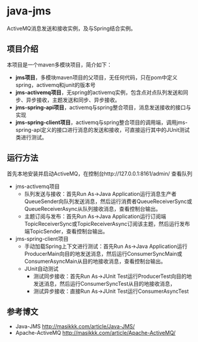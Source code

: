 # java-jms 
ActiveMQ消息发送和接收实例，及与Spring结合实例。

## 项目介绍
本项目是一个maven多模块项目，简介如下：
- **jms项目**，多模块maven项目的父项目，无任何代码，只在pom中定义spring，activemq和junit的版本号
- **jms-activemq项目**，无spring的activemq实例，包含点对点队列发送和同步、异步接收，主题发送和同步、异步接收。
- **jms-spring-api项目**，activemq与spring整合项目，消息发送接收的接口与实现
- **jms-spring-client项目**，activemq与spring整合项目的调用端，调用jms-spring-api定义的接口进行消息的发送和接收，可直接运行其中的JUnit测试类进行测试。

## 运行方法
首先本地安装并启动ActiveMQ，在控制台http://127.0.0.1:8161/admin/ 查看队列
- jms-activemq项目
  - 队列发送与接收：首先Run As->Java Application运行消息生产者QueueSender向队列发送消息，然后运行消费者QueueReceiverSync或QueueReceiverAsync从队列接收消息，查看控制台输出。
  - 主题订阅与发布：首先Run As->Java Application运行订阅端TopicReceiverSync或TopicReceiverAsync订阅该主题，然后运行发布端TopicSender，查看控制台输出。
- jms-spring-client项目
  - 手动加载Spring上下文进行测试：首先Run As->Java Application运行ProducerMain向目的地发送消息，然后运行ConsumerSyncMain或ConsumerAsyncMain从目的地接收消息，查看控制台输出。
  - JUnit自动测试
    - 测试同步接收：首先Run As->JUnit Test运行ProducerTest向目的地发送消息，然后运行ConsumerSyncTest从目的地接收消息，
    - 测试异步接收：直接Run As->JUnit Test运行ConsumerAsyncTest

## 参考博文
- Java-JMS http://masikkk.com/article/Java-JMS/
- Apache-ActiveMQ http://masikkk.com/article/Apache-ActiveMQ/

